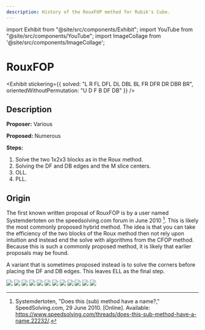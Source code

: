 ```yaml
---
description: History of the RouxFOP method for Rubik's Cube.
---
```


import Exhibit from "@site/src/components/Exhibit";
import YouTube from "@site/src/components/YouTube";
import ImageCollage from '@site/src/components/ImageCollage';

# RouxFOP

<Exhibit
stickering={{
    solved: "L R FL DFL DL DBL BL FR DFR DR DBR BR",
    orientedWithoutPermutation: "U D F B DF DB"
  }}
/>

## Description

**Proposer:** Various

**Proposed:** Numerous

**Steps:**

1. Solve the two 1x2x3 blocks as in the Roux method.
2. Solving the DF and DB edges and the M slice centers.
3. OLL.
4. PLL.

## Origin

The first known written proposal of RouxFOP is by a user named Systemdertoten on the speedsolving.com forum in June 2010 [^systemderten-2010]. This is likely the most commonly proposed hybrid method. The idea is that you can take the efficiency of the two blocks of the Roux method then not rely upon intuition and instead end the solve with algorithms from the CFOP method. Because this is such a commonly proposed method, it is likely that earlier proposals may be found.

A variant that is sometimes proposed instead is to solve the corners before placing the DF and DB edges. This leaves ELL as the final step.

![](img/RouxFOP/Proposal1.png)
![](img/RouxFOP/Proposal2.png)
![](img/RouxFOP/Proposal3.png)
![](img/RouxFOP/Proposal4.png)
![](img/RouxFOP/Proposal5.png)
![](img/RouxFOP/Proposal6.png)
![](img/RouxFOP/Proposal7.png)
![](img/RouxFOP/Proposal8.png)
![](img/RouxFOP/Proposal9.png)
![](img/RouxFOP/Proposal10.png)
![](img/RouxFOP/Proposal11.png)
![](img/RouxFOP/Proposal12.png)

[^systemderten-2010]: Systemdertoten, "Does this (sub) method have a name?," SpeedSolving.com, 29 June 2010. [Online]. Available: https://www.speedsolving.com/threads/does-this-sub-method-have-a-name.22232/.